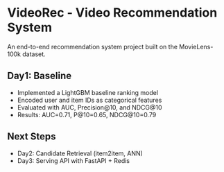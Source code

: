 # VideoRec - Video Recommendation System

An end-to-end recommendation system project built on the MovieLens-100k dataset.

## Day1: Baseline
- Implemented a LightGBM baseline ranking model
- Encoded user and item IDs as categorical features
- Evaluated with AUC, Precision@10, and NDCG@10
- Results: AUC=0.71, P@10=0.65, NDCG@10=0.79

## Next Steps
- Day2: Candidate Retrieval (item2item, ANN)
- Day3: Serving API with FastAPI + Redis
